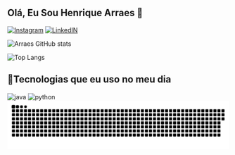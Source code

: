 ## Olá, Eu Sou Henrique Arraes 👋

[![Instagram](https://img.shields.io/badge/Instagram-E4405F?style=for-the-badge&logo=instagram&logoColor=white)](www.instagram.com/rickarraes)
[![LinkedIN](https://img.shields.io/badge/LinkedIn-0077B5?style=for-the-badge&logo=linkedin&logoColor=white)](https://www.linkedin.com/in/henrique-meneg-7a26792b0/)

![Arraes GitHub stats](https://github-readme-stats.vercel.app/api?username=henriquearraes&show_icons=true&theme=dracula)

![Top Langs](https://github-readme-stats.vercel.app/api/top-langs/?username=henriquearraes&hide_progress=false)

## 🚀Tecnologias que eu uso no meu dia 
<div style="display:inline_block">
  <img align="center" alt="java" src="https://img.shields.io/badge/Java-ED8B00?style=for-the-badge&logo=openjdk&logoColor=white">
    <img align="center" alt="python" src="https://img.shields.io/badge/Python-14354C?style=for-the-badge&logo=python&logoColor=white">
</div>

<picture>
  <source media="(prefers-color-scheme: dark)" srcset="https://raw.githubusercontent.com/henriquearraes/henriquearraes/output/github-contribution-grid-snake-dark.svg">
  <source media="(prefers-color-scheme: light)" srcset="https://raw.githubusercontent.com/henriquearraes/henriquearraes/output/github-contribution-grid-snake.svg">
  <img alt="github contribution grid snake animation" src="https://raw.githubusercontent.com/henriquearraes/henriquearraes/output/github-contribution-grid-snake.svg">
</picture>
